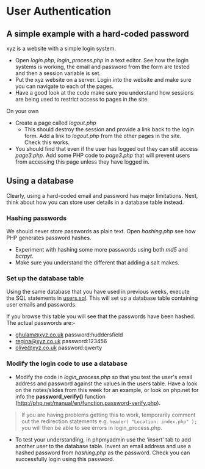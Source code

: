 # User Authentication
## A simple example with a hard-coded password
xyz is a website with a simple login system.
* Open *login.php*, *login_process.php* in a text editor. See how the login systems is working, the email and password from the form are tested and then a session variable is set.
* Put the xyz website on a server. Login into the website and make sure you can navigate to each of the pages.
* Have a good look at the code make sure you understand how sessions are being used to restrict access to pages in the site.

On your own
* Create a page called *logout.php*
   * This should destroy the session and provide a link back to the login form. Add a link to *logout.php* from the other pages in the site. Check this works.
* You should find that even if the user has logged out they can still access *page3.php*.  Add some PHP code to *page3.php* that will prevent users from accessing this page unless they have logged in.

## Using a database
Clearly, using a hard-coded email and password has major limitations. Next, think about how you can store user details in a database table instead.

### Hashing passwords
We should never store passwords as plain text. Open *hashing.php* see how PHP generates password hashes.
* Experiment with hashing some more passwords using both *md5* and *bcrpyt*.
* Make sure you understand the different that adding a salt makes.


### Set up the database table
Using the same database that you have used in previous weeks, execute the SQL statements in [users.sql](users.sql). This will set up a database table containing user emails and passwords.

If you browse this table you will see that the passwords have been hashed. The actual passwords are:-
* ghulam@xyz.co.uk password:huddersfield
* regina@xyz.co.uk password:123456
* olive@xyz.co.uk  password:qwerty

### Modify the login code to use a database
* Modify the code in *login_process.php* so that you test the user's email address and password against the values in the users table. Have a look on the notes/slides from this week for an example, or look on php.net for info the **password_verify()** function (http://php.net/manual/en/function.password-verify.php).
> If you are having problems getting this to work, temporarily comment out the redirection statements e.g. ```header( "Location: index.php" );``` you will then be able to see errors in login_process.php.

* To test your understanding, in phpmyadmin use the 'insert' tab to add another user to the database table. Invent an email address and use a hashed password from *hashing.php* as the password. Check you can successfully login using this password. 
